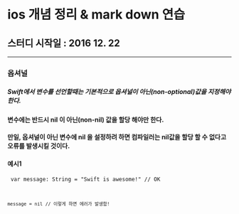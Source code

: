 # ios 개념 정리 & mark down 연습 
## 스터디 시작일 : 2016 12. 22
***
### 옵셔널
##### Swift에서 변수를 선언할때는 기본적으로 옵셔널이 아닌(non-optional)값을 지정해야 한다.
####  변수에는 반드시 nil 이 아닌(non-nil) 값을 할당 해야만 한다. 
#### 만일, 옵셔널이 아닌 변수에 nil 을 설정하려 하면 컴파일러는 nil값을 할당 할 수 없다고 오류를 발생시킬 것이다.
#### 예시1
<prev><code>
    var message: String = "Swift is awesome!" // OK
    
    message = nil // 이렇게 하면 에러가 발생함!
     
</code></prev>

